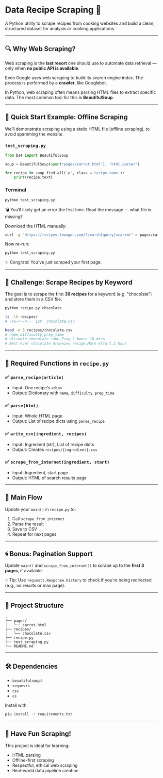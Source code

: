 # Data Recipe Scraping 🍲

A Python utility to scrape recipes from cooking websites and build a clean, structured dataset for analysis or cooking applications.

---

## 🔍 Why Web Scraping?

Web scraping is the **last resort** one should use to automate data retrieval — only when **no public API is available**.

Even Google uses web scraping to build its search engine index. The process is performed by a **crawler**, like Googlebot.

In Python, web scraping often means parsing HTML files to extract specific data. The most common tool for this is **BeautifulSoup**.

---

## 📘 Quick Start Example: Offline Scraping

We’ll demonstrate scraping using a static HTML file (offline scraping), to avoid spamming the website.

### `test_scraping.py`

```python
from bs4 import BeautifulSoup

soup = BeautifulSoup(open("pages/carrot.html"), "html.parser")

for recipe in soup.find_all('p', class_='recipe-name'):
    print(recipe.text)
```

### Terminal

```bash
python test_scraping.py
```

💣 You’ll likely get an error the first time. Read the message — what file is missing?

Download the HTML manually:

```bash
curl -g "https://recipes.lewagon.com/?search[query]=carrot" > pages/carrot.html
```

Now re-run:

```bash
python test_scraping.py
```

✨ Congrats! You’ve just scraped your first page.

---

## 🧪 Challenge: Scrape Recipes by Keyword

The goal is to scrape the first **36 recipes** for a keyword (e.g. "chocolate") and store them in a CSV file.

```bash
python recipe.py chocolate

ls -lh recipes/
# -rw-r--r--  12K  chocolate.csv

head -n 3 recipes/chocolate.csv
# name,difficulty,prep_time
# Ultimate chocolate cake,Easy,2 hours 10 mins
# Best ever chocolate brownies recipe,More effort,1 hour
```

---

## 🧩 Required Functions in `recipe.py`

### ✅ `parse_recipe(article)`

- Input: One recipe's `<div>`
- Output: Dictionary with `name`, `difficulty`, `prep_time`

### ✅ `parse(html)`

- Input: Whole HTML page
- Output: List of recipe dicts using `parse_recipe`

### ✅ `write_csv(ingredient, recipes)`

- Input: Ingredient (str), List of recipe dicts
- Output: Creates `recipes/{ingredient}.csv`

### ✅ `scrape_from_internet(ingredient, start)`

- Input: Ingredient, start page
- Output: HTML of search results page

---

## 🧠 Main Flow

Update your `main()` in `recipe.py` to:

1. Call `scrape_from_internet`
2. Parse the result
3. Save to CSV
4. Repeat for next pages

---

## 🌀 Bonus: Pagination Support

Update `main()` and `scrape_from_internet()` to scrape up to the **first 3 pages**, if available.

💡 Tip: Use `requests.Response.history` to check if you're being redirected (e.g., no results or max page).

---

## 📂 Project Structure

```
.
├── pages/
│   └── carrot.html
├── recipes/
│   └── chocolate.csv
├── recipe.py
├── test_scraping.py
└── README.md
```

---

## 🛠 Dependencies

- `beautifulsoup4`
- `requests`
- `csv`
- `os`

Install with:

```bash
pip install -r requirements.txt
```

---

## 🙌 Have Fun Scraping!

This project is ideal for learning:

- HTML parsing
- Offline-first scraping
- Respectful, ethical web scraping
- Real-world data pipeline creation
